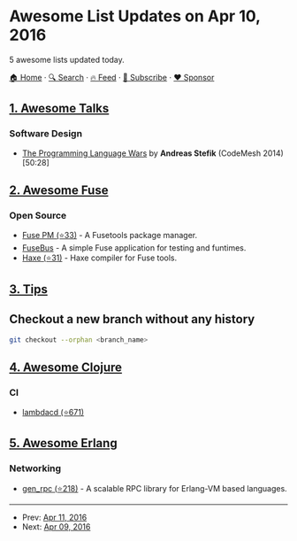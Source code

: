 # Awesome List Updates on Apr 10, 2016

5 awesome lists updated today.

[🏠 Home](/README.md) · [🔍 Search](https://www.trackawesomelist.com/search/) · [🔥 Feed](https://www.trackawesomelist.com/rss.xml) · [📮 Subscribe](https://trackawesomelist.us17.list-manage.com/subscribe?u=d2f0117aa829c83a63ec63c2f&id=36a103854c) · [❤️  Sponsor](https://github.com/sponsors/theowenyoung)



## [1. Awesome Talks](/content/JanVanRyswyck/awesome-talks/README.md)

### Software Design

*   [The Programming Language Wars](https://www.youtube.com/watch?v=mDZ-QSLQIB8) by **Andreas Stefik** (CodeMesh 2014) \[50:28]

## [2. Awesome Fuse](/content/fuse-compound/awesome-fuse/README.md)

### Open Source

*   [Fuse PM (⭐33)](https://github.com/bolav/fusepm) - A Fusetools package manager.
*   [FuseBus](http://tmn.github.io/FuseBus/) - A simple Fuse application for testing and funtimes.
*   [Haxe (⭐31)](https://github.com/elsassph/fusetools-haxe) - Haxe compiler for Fuse tools.

## [3. Tips](/content/git-tips/tips/README.md)

## Checkout a new branch without any history

```sh
git checkout --orphan <branch_name>
```

## [4. Awesome Clojure](/content/razum2um/awesome-clojure/README.md)

### CI

*   [lambdacd (⭐671)](https://github.com/flosell/lambdacd)

## [5. Awesome Erlang](/content/drobakowski/awesome-erlang/README.md)

### Networking

*   [gen\_rpc (⭐218)](https://github.com/priestjim/gen_rpc) - A scalable RPC library for Erlang-VM based languages.

---

- Prev: [Apr 11, 2016](/content/2016/04/11/README.md)
- Next: [Apr 09, 2016](/content/2016/04/09/README.md)